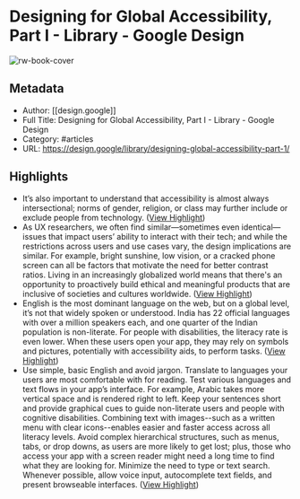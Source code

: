 # Designing for Global Accessibility, Part I - Library - Google Design

![rw-book-cover](https://readwise-assets.s3.amazonaws.com/static/images/article1.be68295a7e40.png)

## Metadata
- Author: [[design.google]]
- Full Title: Designing for Global Accessibility, Part I - Library - Google Design
- Category: #articles
- URL: https://design.google/library/designing-global-accessibility-part-1/

## Highlights
- It’s also important to understand that accessibility is almost always intersectional; norms of gender, religion, or class may further include or exclude people from technology. ([View Highlight](https://instapaper.com/read/1403756165/16099769))
- As UX researchers, we often find similar—sometimes even identical—issues that impact users’ ability to interact with their tech; and while the restrictions across users and use cases vary, the design implications are similar. For example, bright sunshine, low vision, or a cracked phone screen can all be factors that motivate the need for better contrast ratios.
  Living in an increasingly globalized world means that there's an opportunity to proactively build ethical and meaningful products that are inclusive of societies and cultures worldwide. ([View Highlight](https://instapaper.com/read/1403756165/16099771))
- English is the most dominant language on the web, but on a global level, it’s not that widely spoken or understood. India has 22 official languages with over a million speakers each, and one quarter of the Indian population is non-literate. For people with disabilities, the literacy rate is even lower. When these users open your app, they may rely on symbols and pictures, potentially with accessibility aids, to perform tasks. ([View Highlight](https://instapaper.com/read/1403756165/16099816))
- Use simple, basic English and avoid jargon.
  Translate to languages your users are most comfortable with for reading. Test various languages and text flows in your app’s interface. For example, Arabic takes more vertical space and is rendered right to left.
  Keep your sentences short and provide graphical cues to guide non-literate users and people with cognitive disabilities. Combining text with images--such as a written menu with clear icons--enables easier and faster access across all literacy levels.
  Avoid complex hierarchical structures, such as menus, tabs, or drop downs, as users are more likely to get lost; plus, those who access your app with a screen reader might need a long time to find what they are looking for.
  Minimize the need to type or text search. Whenever possible, allow voice input, autocomplete text fields, and present browseable interfaces. ([View Highlight](https://instapaper.com/read/1403756165/16099858))

